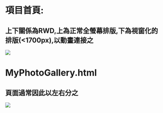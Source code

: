# 項目首頁:

## 上下關係為RWD,上為正常全螢幕排版,下為視窗化的排版(<1700px),以動畫連接之

![](https://i.imgur.com/ehEtv9F.png)

# MyPhotoGallery.html

## 頁面過常因此以左右分之

![](https://i.imgur.com/EzMDbqw.png)